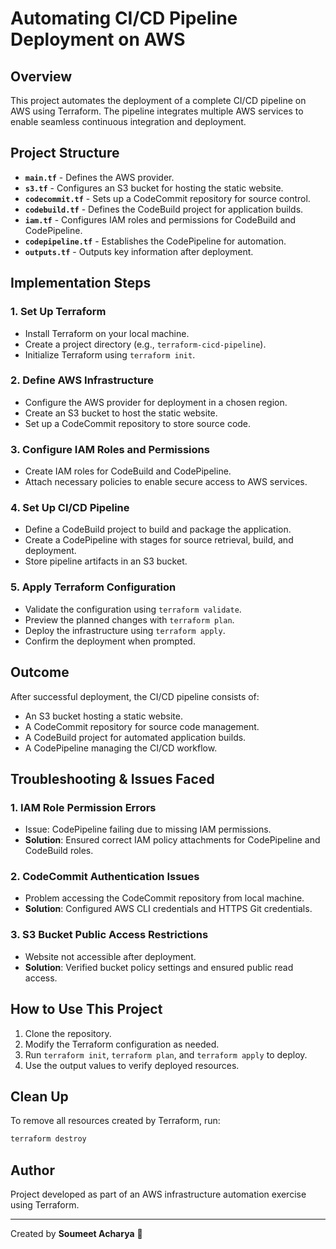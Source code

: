 # Automating CI/CD Pipeline Deployment on AWS

## Overview
This project automates the deployment of a complete CI/CD pipeline on AWS using Terraform. The pipeline integrates multiple AWS services to enable seamless continuous integration and deployment.

## Project Structure
- **`main.tf`** - Defines the AWS provider.
- **`s3.tf`** - Configures an S3 bucket for hosting the static website.
- **`codecommit.tf`** - Sets up a CodeCommit repository for source control.
- **`codebuild.tf`** - Defines the CodeBuild project for application builds.
- **`iam.tf`** - Configures IAM roles and permissions for CodeBuild and CodePipeline.
- **`codepipeline.tf`** - Establishes the CodePipeline for automation.
- **`outputs.tf`** - Outputs key information after deployment.

## Implementation Steps
### 1. Set Up Terraform
- Install Terraform on your local machine.
- Create a project directory (e.g., `terraform-cicd-pipeline`).
- Initialize Terraform using `terraform init`.

### 2. Define AWS Infrastructure
- Configure the AWS provider for deployment in a chosen region.
- Create an S3 bucket to host the static website.
- Set up a CodeCommit repository to store source code.

### 3. Configure IAM Roles and Permissions
- Create IAM roles for CodeBuild and CodePipeline.
- Attach necessary policies to enable secure access to AWS services.

### 4. Set Up CI/CD Pipeline
- Define a CodeBuild project to build and package the application.
- Create a CodePipeline with stages for source retrieval, build, and deployment.
- Store pipeline artifacts in an S3 bucket.

### 5. Apply Terraform Configuration
- Validate the configuration using `terraform validate`.
- Preview the planned changes with `terraform plan`.
- Deploy the infrastructure using `terraform apply`.
- Confirm the deployment when prompted.

## Outcome
After successful deployment, the CI/CD pipeline consists of:
- An S3 bucket hosting a static website.
- A CodeCommit repository for source code management.
- A CodeBuild project for automated application builds.
- A CodePipeline managing the CI/CD workflow.

## Troubleshooting & Issues Faced
### 1. **IAM Role Permission Errors**
- Issue: CodePipeline failing due to missing IAM permissions.
- **Solution**: Ensured correct IAM policy attachments for CodePipeline and CodeBuild roles.

### 2. **CodeCommit Authentication Issues**
- Problem accessing the CodeCommit repository from local machine.
- **Solution**: Configured AWS CLI credentials and HTTPS Git credentials.

### 3. **S3 Bucket Public Access Restrictions**
- Website not accessible after deployment.
- **Solution**: Verified bucket policy settings and ensured public read access.

## How to Use This Project
1. Clone the repository.
2. Modify the Terraform configuration as needed.
3. Run `terraform init`, `terraform plan`, and `terraform apply` to deploy.
4. Use the output values to verify deployed resources.

## Clean Up
To remove all resources created by Terraform, run:
```sh
terraform destroy
```

## Author
Project developed as part of an AWS infrastructure automation exercise using Terraform.

---

Created by **Soumeet Acharya** 🚀